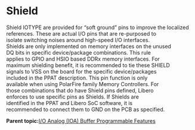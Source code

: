 # Shield

Shield IOTYPE are provided for “soft ground” pins to improve the localized<br /> references. These are actual I/O pins that are re-purposed to<br /> isolate switching noises around high-speed I/O interfaces.<br /> Shields are only implemented on memory interfaces on the unused<br /> DQ bits in specific device/package combinations. This rule<br /> applies to GPIO and HSIO based DDRx memory interfaces. For<br /> maximum shielding benefit, it is recommended to tie these SHIELD<br /> signals to VSS on the board for the specific device/packages<br /> included in the PPAT description. This pin function is only<br /> available when using PolarFire family Memory Controllers. For<br /> those combinations that do have Shield pins defined, Libero<br /> enforces to use specific pins as Shields. If Shields are<br /> identified in the PPAT and Libero SoC software, it is<br /> recommended to connect them to GND on the PCB as specified.

**Parent topic:**[I/O Analog \(IOA\) Buffer Programmable Features](GUID-CC29CF66-77AD-471C-8A06-94A7337826B5.md)

